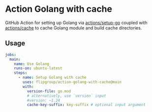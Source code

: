 # Action Golang with cache

GitHub Action for setting up Golang via [actions/setup-go](https://github.com/actions/setup-go) coupled with [actions/cache](https://github.com/actions/cache) to cache Golang module and build cache directories.

## Usage

```yaml
jobs:
  main:
    name: Use Golang
    runs-on: ubuntu-latest
    steps:
      - name: Setup Golang with cache
        uses: flipgroup/action-golang-with-cache@main
        with:
          version-file: go.mod
          # alternatively, use `version` input
          #version: ~1.24
          cache-key-suffix: key-suffix # optional input argument
```
